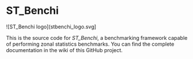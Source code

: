 # ST_Benchi

![ST_Benchi logo](stbenchi_logo.svg]

This is the source code for *ST_Benchi*, a benchmarking framework capable of performing zonal statistics benchmarks. You can find the complete documentation in the wiki of this GitHub project.
